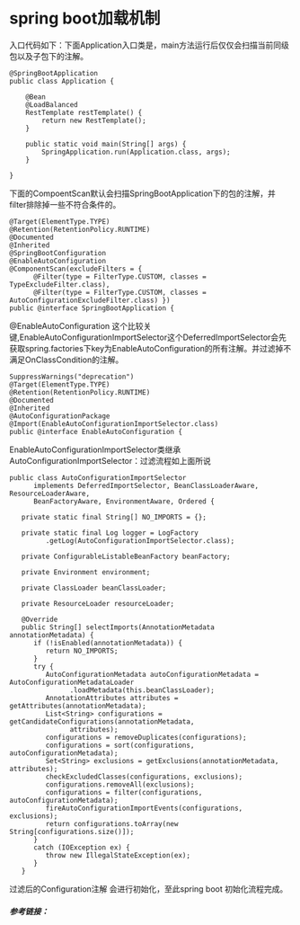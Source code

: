 # spring boot加载机制

入口代码如下：下面Application入口类是，main方法运行后仅仅会扫描当前同级包以及子包下的注解。

```
@SpringBootApplication
public class Application {

    @Bean
    @LoadBalanced
    RestTemplate restTemplate() {
        return new RestTemplate();
    }

    public static void main(String[] args) {
        SpringApplication.run(Application.class, args);
    }

}
```

下面的CompoentScan默认会扫描SpringBootApplication下的包的注解，并filter排除掉一些不符合条件的。

```
@Target(ElementType.TYPE)
@Retention(RetentionPolicy.RUNTIME)
@Documented
@Inherited
@SpringBootConfiguration
@EnableAutoConfiguration
@ComponentScan(excludeFilters = {
      @Filter(type = FilterType.CUSTOM, classes = TypeExcludeFilter.class),
      @Filter(type = FilterType.CUSTOM, classes = AutoConfigurationExcludeFilter.class) })
public @interface SpringBootApplication {
```

@EnableAutoConfiguration 这个比较关键,EnableAutoConfigurationImportSelector这个DeferredImportSelector会先获取spring.factories下key为EnableAutoConfiguration的所有注解。并过滤掉不满足OnClassCondition的注解。

```
SuppressWarnings("deprecation")
@Target(ElementType.TYPE)
@Retention(RetentionPolicy.RUNTIME)
@Documented
@Inherited
@AutoConfigurationPackage
@Import(EnableAutoConfigurationImportSelector.class)
public @interface EnableAutoConfiguration {
```

EnableAutoConfigurationImportSelector类继承AutoConfigurationImportSelector：过滤流程如上面所说

```
public class AutoConfigurationImportSelector
      implements DeferredImportSelector, BeanClassLoaderAware, ResourceLoaderAware,
      BeanFactoryAware, EnvironmentAware, Ordered {

   private static final String[] NO_IMPORTS = {};

   private static final Log logger = LogFactory
         .getLog(AutoConfigurationImportSelector.class);

   private ConfigurableListableBeanFactory beanFactory;

   private Environment environment;

   private ClassLoader beanClassLoader;

   private ResourceLoader resourceLoader;

   @Override
   public String[] selectImports(AnnotationMetadata annotationMetadata) {
      if (!isEnabled(annotationMetadata)) {
         return NO_IMPORTS;
      }
      try {
         AutoConfigurationMetadata autoConfigurationMetadata = AutoConfigurationMetadataLoader
               .loadMetadata(this.beanClassLoader);
         AnnotationAttributes attributes = getAttributes(annotationMetadata);
         List<String> configurations = getCandidateConfigurations(annotationMetadata,
               attributes);
         configurations = removeDuplicates(configurations);
         configurations = sort(configurations, autoConfigurationMetadata);
         Set<String> exclusions = getExclusions(annotationMetadata, attributes);
         checkExcludedClasses(configurations, exclusions);
         configurations.removeAll(exclusions);
         configurations = filter(configurations, autoConfigurationMetadata);
         fireAutoConfigurationImportEvents(configurations, exclusions);
         return configurations.toArray(new String[configurations.size()]);
      }
      catch (IOException ex) {
         throw new IllegalStateException(ex);
      }
   }
```

过滤后的Configuration注解 会进行初始化，至此spring boot 初始化流程完成。



##### 参考链接：

[1]: https://www.cnblogs.com/jiaoqq/p/7678037.html
[2]: https://blog.csdn.net/kmhysoft/article/details/71056027
[3]: https://blog.csdn.net/syy_c_j/article/details/52058035


